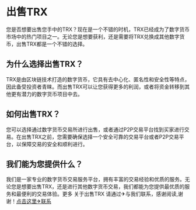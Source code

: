 # 出售TRX

您是否想要出售您手中的TRX？现在是一个不错的时机，TRX已经成为了数字货币市场中的热门项目之一。无论您是想要获利，还是需要将TRX兑换成其他数字货币，出售TRX都是一个不错的选择。

## 为什么选择出售TRX？

TRX是由区块链技术打造的数字货币，它具有去中心化、匿名性和安全性等特点，因此备受投资者青睐。而出售TRX可以让您获得更多的利润，或者将资金转移到其他更有潜力的数字货币项目中去。

## 如何出售TRX？

您可以选择通过数字货币交易所进行出售，或者通过P2P交易平台找到买家进行交易。在出售TRX之前，您需要确保选择一个安全可靠的交易平台或者P2P交易平台，以保障交易的安全和顺利进行。

## 我们能为您提供什么？

我们是一家专业的数字货币交易服务平台，拥有丰富的交易经验和优质的服务。无论您是想要出售TRX，还是进行其他数字货币交易，我们都能为您提供最优质的服务和最便利的交易体验。更多 关于出售TRX 请通过✈与我们联系，感谢阅读,谢谢！[点击这里✈联系](https://t.me/shalong)
